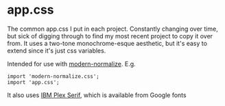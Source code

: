 # app.css
The common app.css I put in each project. Constantly changing over time, but sick of digging through to find my most recent project to copy it over from. It uses a two-tone monochrome-esque aesthetic, but it's easy to extend since it's just css variables.

Intended for use with [modern-normalize](https://github.com/sindresorhus/modern-normalize). E.g.

```
import 'modern-normalize.css';
import 'app.css';
```

It also uses [IBM Plex Serif](https://fonts.google.com/specimen/IBM+Plex+Serif), which is available from Google fonts
